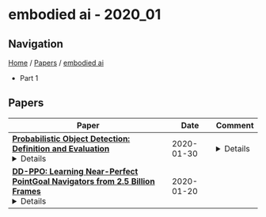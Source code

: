 # embodied ai - 2020_01

## Navigation

[Home](https://lixin97.github.io/arXivRadar) / [Papers](https://lixin97.github.io/arXivRadar/papers) / [embodied ai](https://lixin97.github.io/arXivRadar/papers/embodied_ai)

- Part 1

## Papers

| **Paper** | **Date** | **Comment** |
| --- | --- | --- |
| **[Probabilistic Object Detection: Definition and Evaluation](http://arxiv.org/abs/1811.10800v4)**<details>We introduce Probabilistic Object Detection, the task of detecting objects in images and accurately quantifying the spatial and semantic uncertainties of the detections. Given the lack of methods capable of assessing such probabilistic object detections, we present the new Probability-based Detection Quality measure (PDQ).Unlike AP-based measures, PDQ has no arbitrary thresholds and rewards spatial and label quality, and foreground/background separation quality while explicitly penalising false positive and false negative detections. We contrast PDQ with existing mAP and moLRP measures by evaluating state-of-the-art detectors and a Bayesian object detector based on Monte Carlo Dropout. Our experiments indicate that conventional object detectors tend to be spatially overconfident and thus perform poorly on the task of probabilistic object detection. Our paper aims to encourage the development of new object detection approaches that provide detections with accurately estimated spatial and label uncertainties and are of critical importance for deployment on robots and embodied AI systems in the real world.</details> | 2020-01-30 | <details>21 pages, 25 figures, to appear in the proceedings of the winter conference on applications of computer vision WACV 2020</details> |
| **[DD-PPO: Learning Near-Perfect PointGoal Navigators from 2.5 Billion Frames](http://arxiv.org/abs/1911.00357v2)**<details>We present Decentralized Distributed Proximal Policy Optimization (DD-PPO), a method for distributed reinforcement learning in resource-intensive simulated environments. DD-PPO is distributed (uses multiple machines), decentralized (lacks a centralized server), and synchronous (no computation is ever stale), making it conceptually simple and easy to implement. In our experiments on training virtual robots to navigate in Habitat-Sim, DD-PPO exhibits near-linear scaling -- achieving a speedup of 107x on 128 GPUs over a serial implementation. We leverage this scaling to train an agent for 2.5 Billion steps of experience (the equivalent of 80 years of human experience) -- over 6 months of GPU-time training in under 3 days of wall-clock time with 64 GPUs. This massive-scale training not only sets the state of art on Habitat Autonomous Navigation Challenge 2019, but essentially solves the task --near-perfect autonomous navigation in an unseen environment without access to a map, directly from an RGB-D camera and a GPS+Compass sensor. Fortuitously, error vs computation exhibits a power-law-like distribution; thus, 90% of peak performance is obtained relatively early (at 100 million steps) and relatively cheaply (under 1 day with 8 GPUs). Finally, we show that the scene understanding and navigation policies learned can be transferred to other navigation tasks -- the analog of ImageNet pre-training + task-specific fine-tuning for embodied AI. Our model outperforms ImageNet pre-trained CNNs on these transfer tasks and can serve as a universal resource (all models and code are publicly available).</details> | 2020-01-20 |  |
